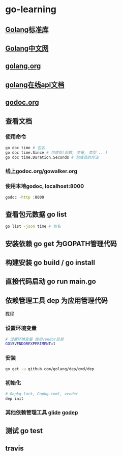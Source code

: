 # go-learning

## [Golang标准库](https://github.com/polaris1119/The-Golang-Standard-Library-by-Example)
## [Golang中文网](https://studygolang.com/)
## [golang.org](https://golang.org/pkg/)
## [golang在线api文档](https://gowalker.org/)
## [godoc.org](https://godoc.org/)

## 查看文档

### 使用命令
```bash
go doc time # 包名
go doc time.Since # 包成员(函数, 变量, 类型 ...)
go doc time.Duration.Seconds # 包成员的方法
```
### 线上godoc.org/gowalker.org

### 使用本地godoc, localhost:8000
```bash
godoc -http :8000
```

## 查看包元数据 go list
```bash
go list -json time # 包名
```

## 安装依赖 go get 为GOPATH管理代码

## 构建安装 go build / go install

## 直接代码启动 go run main.go

## 依赖管理工具 dep 为应用管理代码
[教程](https://studygolang.com/articles/10589)

### 设置环境变量

```bash
# 设置环境变量 使用vendor目录
GO15VENDOREXPERIMENT=1
```

### 安装

```bash
go get -u github.com/golang/dep/cmd/dep
```

### 初始化

```bash
# Gopkg.lock, Gopkg.toml, vender
dep init
```

### 其他依赖管理工具 [glide](https://my.oschina.net/u/553243/blog/1475626) [godep](https://studygolang.com/articles/4385)

## 测试 go test

## travis